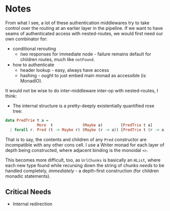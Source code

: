 Notes
=====

From what I see, a lot of these authentication middlewares try to take control
over the routing at an earlier layer in the pipeline. If we want to have
seams of authenticated access with nested-routes, we would first need our own
combinator for:

- conditional rerouting
    - _two_ responses for immediate node - failure remains default for children
      routes, much like `notFound`.
- how to authenticate
    - header lookup - easy, always have access
    - hashing - ought to just embed main monad as accessible (is MonadIO).

It would not be wise to do inter-middleware inter-op with nested-routes, I think:

- The internal structure is a pretty-deeply existentially quantified rose tree:

```haskell
data PredTrie t a =
              More  t             (Maybe a)        [PredTrie t a]
  | forall r. Pred (t -> Maybe r) (Maybe (r -> a)) [PredTrie t (r -> a)]
```

That is to say, the contents and children of any `Pred` constructor are incompatible
with any other cons cell. I use a Writer monad for each layer of depth being
constructed, where adjacent binding is the monoidal `<>`.

This becomes more difficult, too, as `UrlChunks` is basically an `HList`, where
each new type found while recursing down the string of chunks _needs_ to be
handled completely, _immediately_ - a depth-first construction (for children monadic
statements).

## Critical Needs

- Internal redirection

